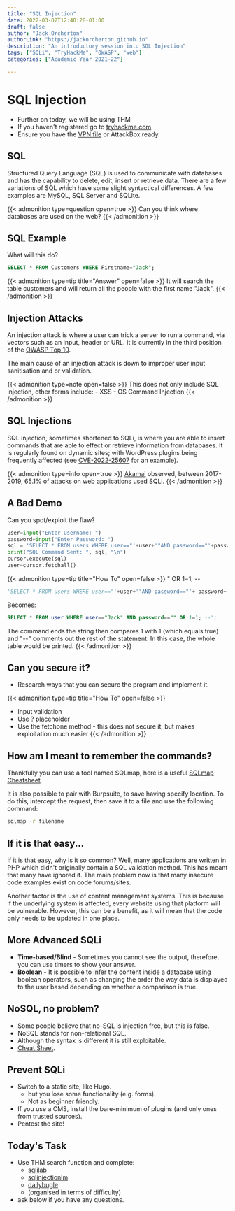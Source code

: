 ```yaml
---
title: "SQL Injection"
date: 2022-03-02T12:40:28+01:00
draft: false
author: "Jack Orcherton"
authorLink: "https://jackorcherton.github.io"
description: "An introductory session into SQL Injection"
tags: ["SQLi", "TryHackMe", "OWASP", "web"]
categories: ["Academic Year 2021-22"]

---
```


# SQL Injection
- Further on today, we will be using THM
- If you haven't registered go to [tryhackme.com](https://tryhackme.com)
- Ensure you have the [VPN file](https://tryhackme.com/access) or AttackBox ready

## SQL
Structured Query Language (SQL) is used to communicate with databases and has the capability to delete, edit, insert or retrieve data. There are a few variations of SQL which have some slight syntactical differences. A few examples are MySQL, SQL Server and SQLite.

{{< admonition type=question open=true >}}
Can you think where databases are used on the web?
{{< /admonition >}}

## SQL Example
What will this do?

```sql
SELECT * FROM Customers WHERE Firstname="Jack";
```

{{< admonition type=tip title="Answer" open=false >}}
It will search the table customers and will return all the people with the first name "Jack".
{{< /admonition >}}

## Injection Attacks
An injection attack is where a user can trick a server to run a command, via vectors such as an input, header or URL. It is currently in the third position of the [OWASP Top 10](https://owasp.org/Top10/).

The main cause of an injection attack is down to improper user input sanitisation and or validation.

{{< admonition type=note open=false >}}
This does not only include SQL injection, other forms include:
    - XSS
    - OS Command Injection
{{< /admonition >}}

## SQL Injections
SQL injection, sometimes shortened to SQLi, is where you are able to insert commands that are able to effect or retrieve information from databases. It is regularly found on dynamic sites; with WordPress plugins being frequently affected (see [CVE-2022-25607](https://cve.mitre.org/cgi-bin/cvename.cgi?name=CVE-2022-25607) for an example).

{{< admonition type=info open=true >}}
[Akamai](https://www.darkreading.com/attacks-breaches/sql-injection-attacks-represent-two-third-of-all-web-app-attacks) observed, between 2017-2019, 65.1% of attacks on web applications used SQLi.
{{< /admonition >}}

## A Bad Demo
Can you spot/exploit the flaw?

```py
user=input("Enter Username: ")
password=input("Enter Password: ")
sql = 'SELECT * FROM users WHERE user=="'+user+'"AND password=="'+password+'";'
print("SQL Command Sent: ", sql, "\n")
cursor.execute(sql)
user=cursor.fetchall()
```

{{< admonition type=tip title="How To" open=false >}}
" OR 1=1; --
```py
'SELECT * FROM users WHERE user=="'+user+'"AND password=="'+ password+'";'
```
Becomes:
```sql
SELECT * FROM user WHERE user=="Jack" AND password=="" OR 1=1; --";
```

The command ends the string then compares 1 with 1 (which equals true) and "--" comments out the rest of the statement. In this case, the whole table would be printed.
{{< /admonition >}}

## Can you secure it?
- Research ways that you can secure the program and implement it.

{{< admonition type=tip title="How To" open=false >}}
- Input validation
- Use ? placeholder
- Use the fetchone method - this does not secure it, but makes exploitation much easier
{{< /admonition >}}

## How am I meant to remember the commands?
Thankfully you can use a tool named SQLmap, here is a useful [SQLmap Cheatsheet](https://thedarksource.com/sqlmap-cheat-sheet/).

It is also possible to pair with Burpsuite, to save having specify location. To do this, intercept the request, then save it to a file and use the following command:

```sh
sqlmap -r filename
```

## If it is that easy...
If it is that easy, why is it so common? Well, many applications are written in PHP which didn't originally contain a SQL validation method. This has meant that many have ignored it. The main problem now is that many insecure code examples exist on code forums/sites.

Another factor is the use of content management systems. This is because if the underlying system is affected, every website using that platform will be vulnerable. However, this can be a benefit, as it will mean that the code only needs to be updated in one place.

## More Advanced SQLi
- **Time-based/Blind** - Sometimes you cannot see the output, therefore, you can use timers to show your answer.
- **Boolean** - It is possible to infer the content inside a database using boolean operators, such as changing the order the way data is displayed to the user based depending on whether a comparison is true.

## NoSQL, no problem?
- Some people believe that no-SQL is injection free, but this is false.
- NoSQL stands for non-relational SQL.
- Although the syntax is different it is still exploitable.
- [Cheat Sheet](https://book.hacktricks.xyz/pentesting-web/nosql-injection).

## Prevent SQLi
- Switch to a static site, like Hugo.
    - but you lose some functionality (e.g. forms).
    - Not as beginner friendly.
- If you use a CMS, install the bare-minimum of plugins (and only ones from trusted sources).
- Pentest the site!

## Today's Task
- Use THM search function and complete:
    - [sqlilab](https://tryhackme.com/room/sqlilab)
    - [sqlinjectionlm](https://tryhackme.com/room/sqlinjectionlm)
    - [dailybugle](https://tryhackme.com/room/dailybugle)
    - (organised in terms of difficulty)
- ask below if you have any questions.

